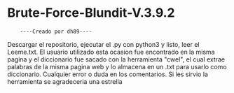 # Brute-Force-Blundit-V.3.9.2
        ----Creado por dh89----
Descargar el repositorio, ejecutar el .py con python3 y listo, leer el Leeme.txt.
El usuario utilizado esta ocasion fue encontrado en la misma pagina y el diccionario fue sacado con la herramienta "cwel", el cual extrae palabras de la misma pagina web y lo almacena en un .txt para usarlo como diccionario.
Cualquier error o duda en los comentarios. Si les sirvio la herramienta se agradeceria una estrella

